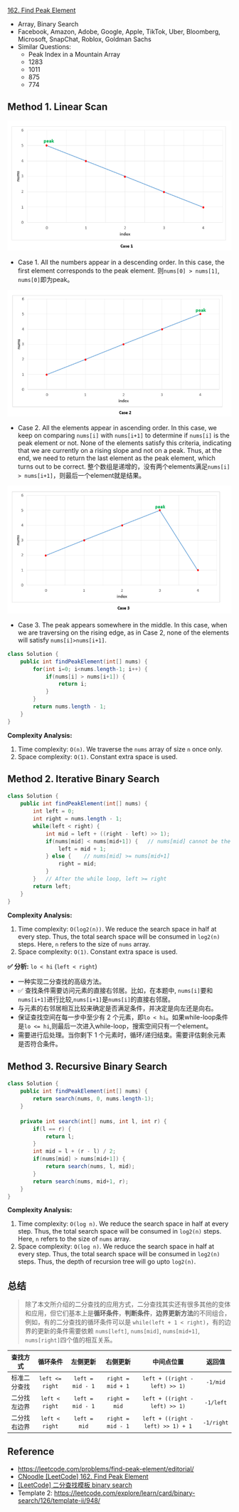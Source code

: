 [162. Find Peak Element](https://leetcode.com/problems/find-peak-element/)


* Array, Binary Search
* Facebook, Amazon, Adobe, Google, Apple, TikTok, Uber, Bloomberg, Microsoft, SnapChat, Roblox, Goldman Sachs
* Similar Questions:
    * Peak Index in a Mountain Array
    * 1283
    * 1011
    * 875
    * 774
    

## Method 1. Linear Scan
![](images/0162_Find_Peak_Case1.PNG)
* Case 1. All the numbers appear in a descending order. In this case, the first element corresponds to the peak element. 则`nums[0] > nums[1]`, `nums[0]`即为peak。

![](images/0162_Find_Peak_Case2.PNG)
* Case 2. All the elements appear in ascending order. In this case, we keep on comparing `nums[i]` with `nums[i+1]` to determine if `nums[i]` is the peak element or not. None of the elements satisfy this criteria, indicating that we are currently on a rising slope and not on a peak. Thus, at the end, we need to return the last element as the peak element, which turns out to be correct. 整个数组是递增的，没有两个elements满足`nums[i] > nums[i+1]`，则最后一个element就是结果。

![](images/0162_Find_Peak_Case3.PNG)
* Case 3. The peak appears somewhere in the middle. In this case, when we are traversing on the rising edge, as in Case 2, none of the elements will satisfy `nums[i]>nums[i+1]`.

```Java
class Solution {
    public int findPeakElement(int[] nums) {
        for(int i=0; i<nums.length-1; i++) {
            if(nums[i] > nums[i+1]) {
                return i;
            }
        }
        return nums.length - 1;
    }
}
```
**Complexity Analysis:**
1. Time complexity: `O(n)`. We traverse the `nums` array of size `n` once only.
2. Space complexity: `O(1)`. Constant extra space is used.


## Method 2. Iterative Binary Search
```java 
class Solution {
    public int findPeakElement(int[] nums) {
        int left = 0;
        int right = nums.length - 1;
        while(left < right) {
            int mid = left + ((right - left) >> 1);
            if(nums[mid] < nums[mid+1]) {   // nums[mid] cannot be the peak
                left = mid + 1;
            } else {    // nums[mid] >= nums[mid+1]
                right = mid;
            }
        }   // After the while loop, left >= right
        return left;
    }
}
```
**Complexity Analysis:**
1. Time complexity: `O(log2(n))`. We reduce the search space in half at every step. Thus, the total search space will be consumed in `log2(n)` steps. Here, `n` refers to the size of `nums` array.
2. Space complexity: `O(1)`. Constant extra space is used.

**✅ 分析:** `lo < hi` (`left < right`)
* 一种实现二分查找的高级方法。
* ✅ 查找条件需要访问元素的直接右邻居。比如，在本题中, `nums[i]`要和`nums[i+1]`进行比较,`nums[i+1]`是`nums[i]`的直接右邻居。
* 与元素的右邻居相互比较来确定是否满足条件，并决定是向左还是向右。
* 保证查找空间在每一步中至少有 2 个元素，即`lo < hi`。如果while-loop条件是`lo <= hi`,则最后一次进入while-loop，搜索空间只有一个element。
* 需要进行后处理。当你剩下 1 个元素时，循环/递归结束。需要评估剩余元素是否符合条件。


## Method 3. Recursive Binary Search
```Java 
class Solution {
    public int findPeakElement(int[] nums) {
        return search(nums, 0, nums.length-1);
    }
    
    private int search(int[] nums, int l, int r) {
        if(l == r) {
            return l;
        }
        int mid = l + (r - l) / 2;
        if(nums[mid] > nums[mid+1]) {
            return search(nums, l, mid);
        }
        return search(nums, mid+1, r);
    }
}
```
**Complexity Analysis:**
1. Time complexity: `O(log n)`. We reduce the search space in half at every step. Thus, the total search space will be consumed in `log2(n)` steps. Here, `n` refers to the size of `nums` array.
2. Space complexity: `O(log n)`. We reduce the search space in half at every step. Thus, the total search space will be consumed in `log2(n)` steps. Thus, the depth of recursion tree will go upto `log2(n)`. 


## 总结
> 除了本文所介绍的二分查找的应用方式，二分查找其实还有很多其他的变体和应用，但它们基本上是**循环条件**，**判断条件**，**边界更新方法**的不同组合，
> 例如，有的二分查找的循环条件可以是 `while(left + 1 < right)`，有的边界的更新的条件需要依赖 `nums[left]`, `nums[mid]`, `nums[mid+1]`, `nums[right]`四个值的相互关系。

| 查找方式        | 循环条件           | 左侧更新           | 右侧更新           | 中间点位置                             | 返回值         |
| :--------:     | :-------:         | :-------:         | :-------:         | :---------:                           | :-----:       |
| 标准二分查找    | `left <= right`   | `left = mid - 1`  | `right = mid + 1` | `left + ((right - left) >> 1)`        | `-1/mid`      |
| 二分找左边界    | `left < right`    | `left = mid - 1`  | `right = mid`     | `left + ((right - left) >> 1)`        | `-1/left`     |
| 二分找右边界    | `left < right`    | `left = mid`      | `right = mid - 1` | `left + ((right - left) >> 1) + 1`    | `-1/right`    |


## Reference
* https://leetcode.com/problems/find-peak-element/editorial/
* [CNoodle [LeetCode] 162. Find Peak Element](https://www.cnblogs.com/cnoodle/p/11791474.html)
* [[LeetCode] 二分查找模板 binary search](https://www.cnblogs.com/cnoodle/p/14267991.html)
* Template 2: https://leetcode.com/explore/learn/card/binary-search/126/template-ii/948/